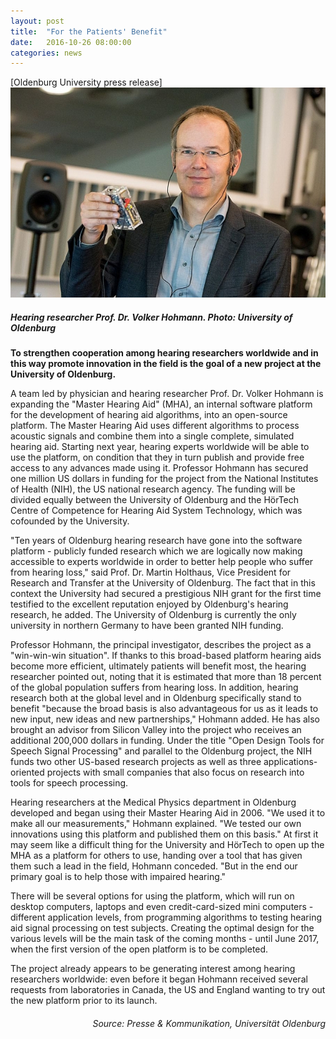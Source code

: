 ```yaml
---
layout: post
title:  "For the Patients' Benefit"
date:   2016-10-26 08:00:00
categories: news
---
```

[Oldenburg University press release]
![Hearing researcher Prof. Dr. Volker Hohmann. Photo: University of Oldenburg](/images/csm_361-hohmann_01_ffd72f7994.jpg "Hearing researcher Prof. Dr. Volker Hohmann. Photo: University of Oldenburg")  

##### Hearing researcher Prof. Dr. Volker Hohmann. Photo: University of Oldenburg

__To strengthen cooperation among hearing researchers worldwide and in this way promote innovation in the field is the goal of a new project at the University of Oldenburg.__

A team led by physician and hearing researcher Prof. Dr. Volker Hohmann is expanding the "Master Hearing Aid" (MHA), an internal software platform for the development of hearing aid algorithms, into an open-source platform. The Master Hearing Aid uses different algorithms to process acoustic signals and combine them into a single complete, simulated hearing aid. Starting next year, hearing experts worldwide will be able to use the platform, on condition that they in turn publish and provide free access to any advances made using it. Professor Hohmann has secured one million US dollars in funding for the project from the National Institutes of Health (NIH), the US national research agency. The funding will be divided equally between the University of Oldenburg and the HörTech Centre of Competence for Hearing Aid System Technology, which was cofounded by the University.

"Ten years of Oldenburg hearing research have gone into the software platform - publicly funded research which we are logically now making accessible to experts worldwide in order to better help people who suffer from hearing loss," said Prof. Dr. Martin Holthaus, Vice President for Research and Transfer at the University of Oldenburg. The fact that in this context the University had secured a prestigious NIH grant for the first time testified to the excellent reputation enjoyed by Oldenburg's hearing research, he added. The University of Oldenburg is currently the only university in northern Germany to have been granted NIH funding.

Professor Hohmann, the principal investigator, describes the project as a "win-win-win situation". If thanks to this broad-based platform hearing aids become more efficient, ultimately patients will benefit most, the hearing researcher pointed out, noting that it is estimated that more than 18 percent of the global population suffers from hearing loss. In addition, hearing research both at the global level and in Oldenburg specifically stand to benefit "because the broad basis is also advantageous for us as it leads to new input, new ideas and new partnerships," Hohmann added. He has also brought an advisor from Silicon Valley into the project who receives an additional 200,000 dollars in funding. Under the title "Open Design Tools for Speech Signal Processing" and parallel to the Oldenburg project, the NIH funds two other US-based research projects as well as three applications-oriented projects with small companies that also focus on research into tools for speech processing.

Hearing researchers at the Medical Physics department in Oldenburg developed and began using their Master Hearing Aid in 2006. "We used it to make all our measurements," Hohmann explained. "We tested our own innovations using this platform and published them on this basis." At first it may seem like a difficult thing for the University and HörTech to open up the MHA as a platform for others to use, handing over a tool that has given them such a lead in the field, Hohmann conceded. "But in the end our primary goal is to help those with impaired hearing."

There will be several options for using the platform, which will run on desktop computers, laptops and even credit-card-sized mini computers - different application levels, from programming algorithms to testing hearing aid signal processing on test subjects. Creating the optimal design for the various levels will be the main task of the coming months - until June 2017, when the first version of the open platform is to be completed.

The project already appears to be generating interest among hearing researchers worldwide: even before it began Hohmann received several requests from laboratories in Canada, the US and England wanting to try out the new platform prior to its launch. 



<h6 style="text-align: right;">Source: Presse & Kommunikation, Universität Oldenburg</h6>
   
  
